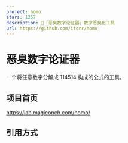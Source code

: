 ```yaml
---
project: homo
stars: 1257
description: 💩「恶臭数字论证器」数字恶臭化工具
url: https://github.com/itorr/homo
---
```


恶臭数字论证器
=======

一个将任意数字分解成 114514 构成的公式的工具。

项目首页
----

https://lab.magiconch.com/homo/

引用方式
----

<script src\="homo.js"\></script\>
<script\>
let 恶臭 \= homo(1919810);
// "114514\*(11-4-5+14)+(114\*514+(114\*51\*4+(1145\*(1+4)+(11-4+5+1-4))))"
</script\>

### CDN

<script src\="https://cdn.jsdelivr.net/gh/itorr/homo@master/homo.js"\></script\>

仓库地址
----

https://github.com/itorr/homo

协议
--

MIT
